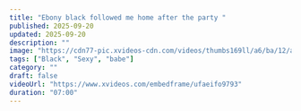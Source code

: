 ```yaml
---
title: "Ebony black followed me home after the party "
published: 2025-09-20
updated: 2025-09-20
description: ""
image: "https://cdn77-pic.xvideos-cdn.com/videos/thumbs169ll/a6/ba/12/a6ba1283ef06d556ba41e4ce017bfa61/a6ba1283ef06d556ba41e4ce017bfa61.1.jpg"
tags: ["Black", "Sexy", "babe"]
category: ""
draft: false
videoUrl: "https://www.xvideos.com/embedframe/ufaeifo9793"
duration: "07:00"
---
```


